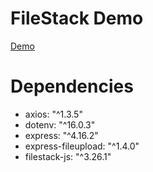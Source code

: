 # FileStack Demo
[Demo](https://filestack-practice.onrender.com/)

# Dependencies
- axios: "^1.3.5"
- dotenv: "^16.0.3"
- express: "^4.16.2"
- express-fileupload: "^1.4.0"
- filestack-js: "^3.26.1"